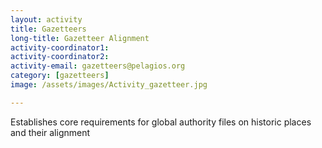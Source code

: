```yaml
---
layout: activity
title: Gazetteers
long-title: Gazetteer Alignment
activity-coordinator1:
activity-coordinator2:
activity-email: gazetteers@pelagios.org
category: [gazetteers]
image: /assets/images/Activity_gazetteer.jpg

---
```


Establishes core requirements for global authority files on historic places and their alignment
